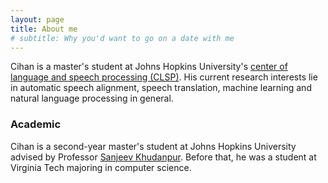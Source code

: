 ```yaml
---
layout: page
title: About me
# subtitle: Why you'd want to go on a date with me
---
```


Cihan is a master's student at Johns Hopkins University's [center of language and speech processing (CLSP)](https://www.clsp.jhu.edu/). His current research interests lie in automatic speech alignment, speech translation, machine learning and natural language processing in general.

### Academic

Cihan is a second-year master's student at Johns Hopkins University advised by Professor [Sanjeev Khudanpur](https://www.clsp.jhu.edu/faculty/sanjeev-khudanpur/). Before that, he was a student at Virginia Tech majoring in computer science.
